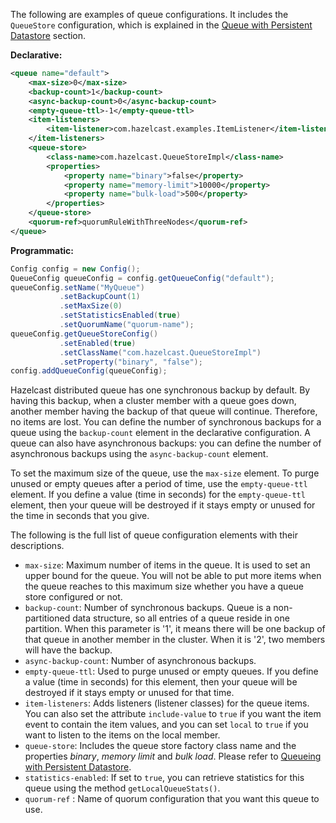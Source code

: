 
The following are examples of queue configurations. It includes the `QueueStore` configuration, which is explained in the [Queue with Persistent Datastore](04_Queue_with_Persistence_Datastore.md) section.

**Declarative:**

```xml
<queue name="default">
    <max-size>0</max-size>
    <backup-count>1</backup-count>
    <async-backup-count>0</async-backup-count>
    <empty-queue-ttl>-1</empty-queue-ttl>
    <item-listeners>
        <item-listener>com.hazelcast.examples.ItemListener</item-listener>
    </item-listeners>
    <queue-store>
        <class-name>com.hazelcast.QueueStoreImpl</class-name>
        <properties>
            <property name="binary">false</property>
            <property name="memory-limit">10000</property>
            <property name="bulk-load">500</property>
        </properties>
    </queue-store>
    <quorum-ref>quorumRuleWithThreeNodes</quorum-ref>
</queue>
```

**Programmatic:**

```java
Config config = new Config();
QueueConfig queueConfig = config.getQueueConfig("default");
queueConfig.setName("MyQueue")
           .setBackupCount(1)
           .setMaxSize(0)
           .setStatisticsEnabled(true)
           .setQuorumName("quorum-name");
queueConfig.getQueueStoreConfig()
           .setEnabled(true)
           .setClassName("com.hazelcast.QueueStoreImpl")
           .setProperty("binary", "false");
config.addQueueConfig(queueConfig);
```


Hazelcast distributed queue has one synchronous backup by default. By having this backup, when a cluster member with a queue goes down, another member having the backup of that queue will continue. Therefore, no items are lost. You can define the number of synchronous backups for a queue using the `backup-count` element in the declarative configuration. A queue can also have asynchronous backups: you can define the number of asynchronous backups using the `async-backup-count` element.

To set the maximum size of the queue, use the `max-size` element. To purge unused or empty queues after a period of time, use the `empty-queue-ttl` element. If you define a value (time in seconds) for the `empty-queue-ttl` element, then your queue will be destroyed if it stays empty or unused for the time in seconds that you give.

The following is the full list of queue configuration elements with their descriptions.

- `max-size`: Maximum number of items in the queue. It is used to set an upper bound for the queue. You will not be able to put more items when the queue reaches to this maximum size whether you have a queue store configured or not.
- `backup-count`: Number of synchronous backups. Queue is a non-partitioned data structure, so all entries of a queue reside in one partition. When this parameter is '1', it means there will be one backup of that queue in another member in the cluster. When it is '2', two members will have the backup.
- `async-backup-count`: Number of asynchronous backups.
- `empty-queue-ttl`: Used to purge unused or empty queues. If you define a value (time in seconds) for this element, then your queue will be destroyed if it stays empty or unused for that time.
- `item-listeners`: Adds listeners (listener classes) for the queue items. You can also set the attribute `include-value` to `true` if you want the item event to contain the item values, and you can set `local` to `true` if you want to listen to the items on the local member.
- `queue-store`: Includes the queue store factory class name and the properties  *binary*, *memory limit* and *bulk load*. Please refer to [Queueing with Persistent Datastore](04_Queue_with_Persistence_Datastore.md).
- `statistics-enabled`: If set to `true`, you can retrieve statistics for this queue using the method `getLocalQueueStats()`.
- `quorum-ref` : Name of quorum configuration that you want this queue to use.



